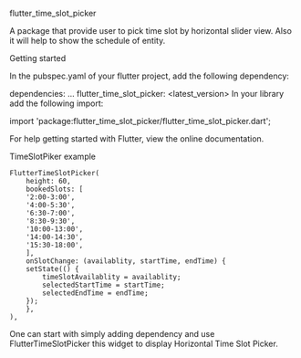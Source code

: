 
flutter_time_slot_picker

A package that provide user to pick time slot by horizontal slider view. Also it will help to show the schedule of entity.

Getting started

In the pubspec.yaml of your flutter project, add the following dependency:

dependencies:
  ...
  flutter_time_slot_picker: <latest_version>
In your library add the following import:

import 'package:flutter_time_slot_picker/flutter_time_slot_picker.dart';

For help getting started with Flutter, view the online documentation.

TimeSlotPiker example

    FlutterTimeSlotPicker(
        height: 60,
        bookedSlots: [
        '2:00-3:00',
        '4:00-5:30',
        '6:30-7:00',
        '8:30-9:30',
        '10:00-13:00',
        '14:00-14:30',
        '15:30-18:00',
        ],
        onSlotChange: (availablity, startTime, endTime) {
        setState(() {
            timeSlotAvailablity = availablity;
            selectedStartTime = startTime;
            selectedEndTime = endTime;
        });
        },
    ),

One can start with simply adding dependency and use FlutterTimeSlotPicker this widget to display Horizontal Time Slot Picker.
<!-- ![Alt Text](https://media.giphy.com/media/vFKqnCdLPNOKc/giphy.gif) -->
